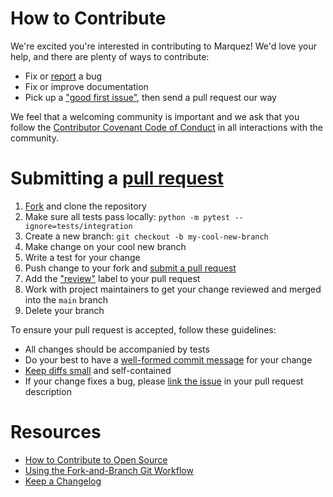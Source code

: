 # How to Contribute

We're excited you're interested in contributing to Marquez! We'd love your help, and there are plenty of ways to contribute:

* Fix or [report](https://github.com/MarquezProject/marquez-airflow/issues/new) a bug
* Fix or improve documentation
* Pick up a ["good first issue"](https://github.com/MarquezProject/marquez-airflow/labels/good%20first%20issue), then send a pull request our way

We feel that a welcoming community is important and we ask that you follow the [Contributor Covenant Code of Conduct](https://github.com/MarquezProject/marquez-airflow/blob/main/CODE_OF_CONDUCT.md) in all interactions with the community.

# Submitting a [pull request](https://help.github.com/articles/about-pull-requests)

1. [Fork](https://github.com/MarquezProject/marquez-airflow/fork) and clone the repository
2. Make sure all tests pass locally: `python -m pytest --ignore=tests/integration`
3. Create a new branch: `git checkout -b my-cool-new-branch`
4. Make change on your cool new branch
5. Write a test for your change
6. Push change to your fork and [submit a pull request](https://github.com/MarquezProject/marquez-airflow/compare)
7. Add the ["review"](https://github.com/MarquezProject/marquez-airflow/labels/review) label to your pull request
8. Work with project maintainers to get your change reviewed and merged into the `main` branch
9. Delete your branch

To ensure your pull request is accepted, follow these guidelines:

* All changes should be accompanied by tests
* Do your best to have a [well-formed commit message](https://tbaggery.com/2008/04/19/a-note-about-git-commit-messages.html) for your change
* [Keep diffs small](https://graysonkoonce.com/stacked-pull-requests-keeping-github-diffs-small) and self-contained
* If your change fixes a bug, please [link the issue](https://help.github.com/articles/closing-issues-using-keywords) in your pull request description

# Resources

* [How to Contribute to Open Source](https://opensource.guide/how-to-contribute)
* [Using the Fork-and-Branch Git Workflow](https://blog.scottlowe.org/2015/01/27/using-fork-branch-git-workflow)
* [Keep a Changelog](https://keepachangelog.com)
